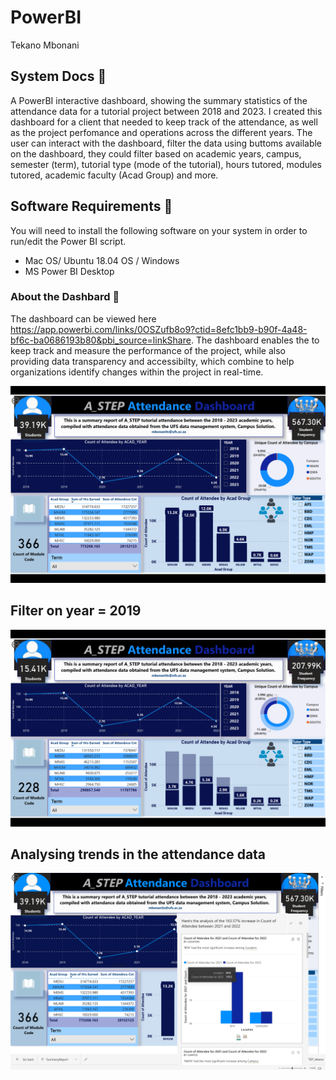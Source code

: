# PowerBI
Tekano Mbonani

## System Docs 📃
A PowerBI interactive dashboard, showing the summary statistics of the attendance data for a tutorial project between 2018 and 2023. I created this dashboard for a client that needed to keep track of the attendance, as well as the project perfomance and operations across the different years. The user can interact with the dashboard, filter the data using buttoms available on the dashboard, they could filter based on academic years, campus, semester (term), tutorial type (mode of the tutorial), hours tutored, modules tutored, academic faculty (Acad Group) and more. 

## Software Requirements 🔌
You will need to install the following software on your system in order to run/edit the Power BI script.
* Mac OS/ Ubuntu 18.04 OS / Windows
* MS Power BI Desktop
  
### About the Dashbard 💾 
The dashboard can be viewed here https://app.powerbi.com/links/0OSZufb8o9?ctid=8efc1bb9-b90f-4a48-bf6c-ba0686193b80&pbi_source=linkShare. The dashboard enables the to keep track and measure the performance of the project, while also providing data transparency and accessibilty, which combine to help organizations identify changes within the project in real-time.

 ![picture alt](https://github.com/T3kan0/PowerBI/blob/main/summary_board.png)

## Filter on year = 2019
 ![picture alt](https://github.com/T3kan0/PowerBI/blob/main/2019.png)
## Analysing trends in the attendance data
 ![picture alt](https://github.com/T3kan0/PowerBI/blob/main/trend_analysis.png)
